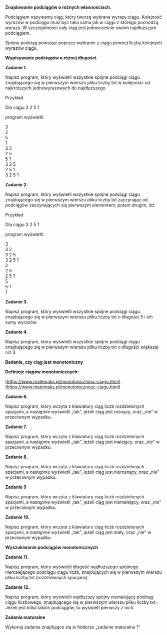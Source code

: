 **Znajdowanie podciągów o różnych własnościach.**

Podciągiem nazywamy ciąg, który tworzą wybrane wyrazy ciągu. Kolejność wyrazów w podciągu musi być taka sama jak w ciągu z którego pochodzą wyrazy. W szczególności cały ciąg jest jednocześnie swoim najdłuższym podciągiem.

Spójny podciąg powstaje poprzez wybranie z ciągu pewnej liczby kolejnych wyrazów ciągu.

**Wypisywanie podciągów o różnej długości.**

**Zadanie 1\.**

Napisz program, który wyświetli wszystkie spójne podciągi ciągu znajdującego się w pierwszym wierszu pliku liczby.txt w kolejności od najkrótszych jednowyrazowych do najdłuższego.

Przykład

Dla ciągu 3 2 5 1

program wyświetli:

3  
2  
5  
1  
3 2  
2 5  
5 1  
3 2 5  
2 5 1  
3 2 5 1

**Zadanie 2\.**

Napisz program, który wyświetli wszystkie spójne podciągi ciągu znajdującego się w pierwszym wierszu pliku liczby.txt zaczynając od podciągów zaczynających się pierwszym elementem,  potem drugim, itd.

Przykład

Dla ciągu 3 2 5 1

program wyświetli:

3  
3 2  
3 2 5  
3 2 5 1  
2  
2 5  
2 5 1  
5  
5 1  
1

**Zadanie 3\.**

Napisz program, który wyświetli wszystkie spójne podciągi ciągu znajdującego się w pierwszym wierszu pliku liczby.txt o długości 5 i ich sumy wyrazów.

**Zadanie 4\.**

Napisz program, który wyświetli wszystkie spójne podciągi ciągu znajdującego się w pierwszym wierszu pliku liczby.txt o długości większej niż 3\.

**Badanie, czy ciąg jest monotoniczny**

**Definicje ciągów monotonicznych:**

[https://www.matemaks.pl/monotonicznosc-ciagu.html](https://www.matemaks.pl/monotonicznosc-ciagu.html) 

**Zadanie 6\.**

Napisz program, który wczyta z klawiatury ciąg liczb rozdzielonych spacjami, a następnie wyświetli „tak”, jeżeli ciąg jest rosnący, oraz „nie” w przeciwnym wypadku.

**Zadanie 7\.**

Napisz program, który wczyta z klawiatury ciąg liczb rozdzielonych spacjami, a następnie wyświetli „tak”, jeżeli ciąg jest malejący, oraz „nie” w przeciwnym wypadku.

**Zadanie 8\.**

Napisz program, który wczyta z klawiatury ciąg liczb rozdzielonych spacjami, a następnie wyświetli „tak”, jeżeli ciąg jest nierosnący, oraz „nie” w przeciwnym wypadku.

**Zadanie 9**

Napisz program, który wczyta z klawiatury ciąg liczb rozdzielonych spacjami, a następnie wyświetli „tak”, jeżeli ciąg jest niemalejący, oraz „nie” w przeciwnym wypadku.

**Zadanie 10\.**

Napisz program, który wczyta z klawiatury ciąg liczb rozdzielonych spacjami, a następnie wyświetli „tak”, jeżeli ciąg jest stały, oraz „nie” w przeciwnym wypadku.

**Wyszukiwanie podciągów monotonicznych**

**Zadanie 11\.**

Napisz program, który wyświetli długość najdłuższego spójnego niemalejącego podciągu ciągu liczb, znajdujących się w pierwszym wierszu pliku liczby.txt (rozdzielonych spacjami).

**Zadanie 12\.**

Napisz program, który wyświetli najdłuższy spójny niemalejący podciąg ciągu liczbowego, znajdującego się w pierwszym wierszu pliku liczby.txt.. Jeżeli jest kilka takich podciągów, to wyświetl pierwszy z nich.

**Zadanie maturalne**

Wykonaj zadanie znajdujące się w folderze „zadanie maturalne 1”
